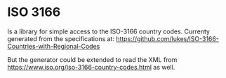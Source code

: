 # ISO 3166
Is a library for simple access to the ISO-3166 country codes.
Currenty  generated from the specifications at: 
	https://github.com/lukes/ISO-3166-Countries-with-Regional-Codes

But the generator could be extended to read the XML from https://www.iso.org/iso-3166-country-codes.html as well.



